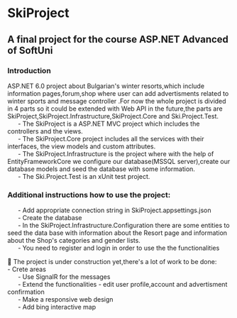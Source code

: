 # SkiProject
## A final project for the course ASP.NET Advanced of SoftUni

### Introduction
ASP.NET 6.0 project about Bulgarian's winter resorts,which include information pages,forum,shop where user can add advertisments related to winter sports and message controller .For now the whole project is divided in 4 parts so it could be extended with Web API in the future,the parts are SkiProject,SkiProject.Infrastructure,SkiProject.Core and Ski.Project.Test. <br />
&nbsp; &nbsp; &nbsp; - The SkiProject is a ASP.NET MVC project which includes the controllers and the views. <br />
&nbsp; &nbsp; &nbsp; - The SkiProject.Core project includes all the services with their interfaces, the view models and custom attributes. <br />
&nbsp; &nbsp; &nbsp; - The SkiProject.Infrastructure is the project where with the help of EntityFrameworkCore we configure our database(MSSQL server),create our database models and seed the database with some information. <br />
&nbsp; &nbsp; &nbsp; - The Ski.Project.Test is an xUnit test project.

### Additional instructions how to use the project:
&nbsp; &nbsp; &nbsp; - Add appropriate connection string in SkiProject.appsettings.json <br />
&nbsp; &nbsp; &nbsp; - Create the database <br />
&nbsp; &nbsp; &nbsp; - In the SkiProject.Infrastructure.Configuration there are some entities to seed the data base with information about the Resort page and information about the Shop's categories and gender lists. <br />
&nbsp; &nbsp; &nbsp; - You need to register and login in order to use the the functionalities <br />

👷 The project is under construction yet,there's a lot of work to be done:
&nbsp; &nbsp; &nbsp; - Crete areas <br />
&nbsp; &nbsp; &nbsp; - Use SignalR for the messages <br />
&nbsp; &nbsp; &nbsp; - Extend the functionalities - edit user profile,account and advertisment confirmation <br />
&nbsp; &nbsp; &nbsp; - Make a responsive web design <br />
&nbsp; &nbsp; &nbsp; - Add bing interactive map <br />
